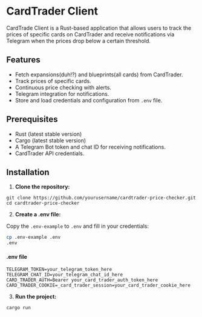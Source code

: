 # CardTrader Client

CardTrade Client is a Rust-based application that allows users to track the prices of specific cards on CardTrader and receive notifications via Telegram when the prices drop below a certain threshold.

## Features

- Fetch expansions(duh!?) and blueprints(all cards) from CardTrader.
- Track prices of specific cards.
- Continuous price checking with alerts.
- Telegram integration for notifications.
- Store and load credentials and configuration from `.env` file.

## Prerequisites

- Rust (latest stable version)
- Cargo (latest stable version)
- A Telegram Bot token and chat ID for receiving notifications.
- CardTrader API credentials.

## Installation

1. **Clone the repository:**
 ```
 git clone https://github.com/yourusername/cardtrader-price-checker.git
 cd cardtrader-price-checker
 ```
2. **Create a .env file:**

Copy the `.env-example` to `.env` and fill in your credentials:

```sh
cp .env-example .env
.env
```
#### .env file
```
TELEGRAM_TOKEN=your_telegram_token_here
TELEGRAM_CHAT_ID=your_telegram_chat_id_here
CARD_TRADER_AUTH=Bearer your_card_trader_auth_token_here
CARD_TRADER_COOKIE=_card_trader_session=your_card_trader_cookie_here
```
3. **Run the project:**
```
cargo run
```
